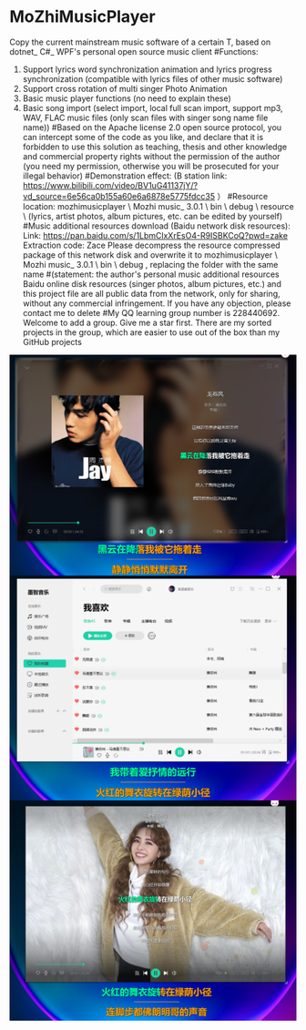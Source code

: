 # MoZhiMusicPlayer
Copy the current mainstream music software of a certain T, based on dotnet_ C#_ WPF's personal open source music client
#Functions:
1. Support lyrics word synchronization animation and lyrics progress synchronization (compatible with lyrics files of other music software)
2. Support cross rotation of multi singer Photo Animation
3. Basic music player functions (no need to explain these)
4. Basic song import (select import, local full scan import, support mp3, WAV, FLAC music files (only scan files with singer song name file name))
#Based on the Apache license 2.0 open source protocol, you can intercept some of the code as you like, and declare that it is forbidden to use this solution as teaching, thesis and other knowledge and commercial property rights without the permission of the author (you need my permission, otherwise you will be prosecuted for your illegal behavior)
#Demonstration effect: (B station link: https://www.bilibili.com/video/BV1uG41137jY/?vd_source=6e56ca0b155a60e6a6878e5775fdcc35 ）
#Resource location: mozhimusicplayer \ Mozhi music_ 3.0.1 \ bin \ debug \ resource \ (lyrics, artist photos, album pictures, etc. can be edited by yourself)
#Music additional resources download (Baidu network disk resources):
Link: https://pan.baidu.com/s/1LbmClxXrEsO4-R9ISBKCoQ?pwd=zake Extraction code: Zace
Please decompress the resource compressed package of this network disk and overwrite it to mozhimusicplayer \ Mozhi music_ 3.0.1 \ bin \ debug \, replacing the folder with the same name
#(statement: the author's personal music additional resources Baidu online disk resources (singer photos, album pictures, etc.) and this project file are all public data from the network, only for sharing, without any commercial infringement. If you have any objection, please contact me to delete
#My QQ learning group number is 228440692. Welcome to add a group. Give me a star first. There are my sorted projects in the group, which are easier to use out of the box than my GitHub projects
<img src="doc/3.png" align="center" width="660">
<img src="doc/2.png" align="center" width="660">
<img src="doc/1.png" align="center" width="660">
